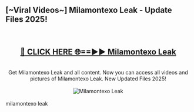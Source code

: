 <h2>[~Viral Videos~] Milamontexo Leak - Update Files 2025!</h2>
<br>
<div align="center">
<h2><a href="https://betterlinks.top/A2PfLJ" rel="nofollow">🔴 CLICK HERE 🌐==►► Milamontexo Leak</a></h2>
<br>
Get Milamontexo Leak and all content. Now you can access all videos and pictures of Milamontexo Leak. New Updated Files 2025!
<br>
<br>
<a href="https://betterlinks.top/A2PfLJ" rel="nofollow" data-target="animated-image.originalLink"><img src="https://i.ibb.co.com/WyWwxjT/player-gif2.gif" alt="Milamontexo Leak" style="max-width: 100%; display: inline-block;" data-target="animated-image.originalImage"></a>
</div>
<br>
milamontexo leak